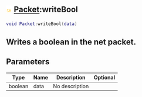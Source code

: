 ## ![shared](.gitbook/assets/shared.png) [Packet](./home/Packet):writeBool

```lua
void Packet:writeBool(data)
```

Writes a boolean in the net packet.
------
## Parameters

| Type   | Name | Description | Optional |
| ------ | ---- | ----------- | -------: |
| boolean | data | No description |  |

